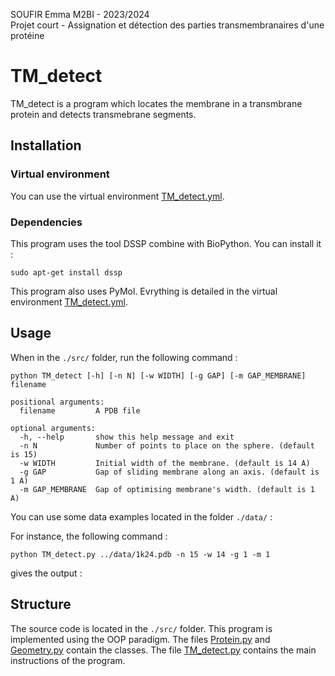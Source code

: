 SOUFIR Emma M2BI - 2023/2024  
Projet court - Assignation et détection des parties transmembranaires d'une protéine

# TM_detect

TM_detect is a program which locates the membrane in a transmbrane protein and detects transmebrane segments. 

## Installation

### Virtual environment

You can use the virtual environment [TM_detect.yml](https://github.com/esoufir/TM_detect/blob/main/src/TM_detect.yml). 

### Dependencies

This program uses the tool DSSP combine with BioPython. You can install it : 

`sudo apt-get install dssp`

This program also uses PyMol. Evrything is detailed in the virtual environment [TM_detect.yml](https://github.com/esoufir/TM_detect/blob/main/src/TM_detect.yml). 




## Usage

When in the `./src/` folder, run the following command : 
```
python TM_detect [-h] [-n N] [-w WIDTH] [-g GAP] [-m GAP_MEMBRANE] filename

positional arguments:
  filename         A PDB file

optional arguments:
  -h, --help       show this help message and exit
  -n N             Number of points to place on the sphere. (default is 15)
  -w WIDTH         Initial width of the membrane. (default is 14 A)
  -g GAP           Gap of sliding membrane along an axis. (default is 1 A)
  -m GAP_MEMBRANE  Gap of optimising membrane's width. (default is 1 A)
```
You can use some data examples located in the folder `./data/` : 

For instance, the following command : 
```
python TM_detect.py ../data/1k24.pdb -n 15 -w 14 -g 1 -m 1
```
gives the output : 


## Structure
The source code is located in the `./src/` folder. 
This program is implemented using the OOP paradigm. 
The files [Protein.py](https://github.com/esoufir/TM_detect/blob/main/src/Protein.py) and [Geometry.py](https://github.com/esoufir/TM_detect/blob/main/src/Geometry.py) contain the classes. 
The file [TM_detect.py](https://github.com/esoufir/TM_detect/blob/main/src/TM_detect.py) contains the main instructions of the program. 
